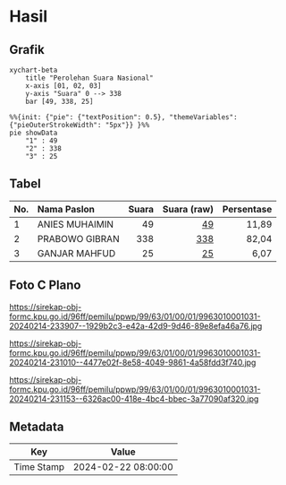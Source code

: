 # Hasil

## Grafik

```mermaid
xychart-beta
    title "Perolehan Suara Nasional"
    x-axis [01, 02, 03]
    y-axis "Suara" 0 --> 338
    bar [49, 338, 25]
```

```mermaid
%%{init: {"pie": {"textPosition": 0.5}, "themeVariables": {"pieOuterStrokeWidth": "5px"}} }%%
pie showData
    "1" : 49
    "2" : 338
    "3" : 25
```

## Tabel

| No. | Nama Paslon    | Suara | Suara (raw) | Persentase |
|:--- |:-------------- | -----:| -----------:| ----------:|
| 1   | ANIES MUHAIMIN | 49    | [49][p-1]   | 11,89      |
| 2   | PRABOWO GIBRAN | 338   | [338][p-2]  | 82,04      |
| 3   | GANJAR MAHFUD  | 25    | [25][p-3]   | 6,07       |


[p-1]: https://github.com/gigit-pemilu/pemilu-2024/blob/main/pilpres/hitung-suara/sub/99-luar-negeri/sub/63-kuching-malaysia/sub/01-kuching-malaysia/sub/0001-kuching-malaysia/sub/031-ksk-026/sub/paslon-1.txt
[p-2]: https://github.com/gigit-pemilu/pemilu-2024/blob/main/pilpres/hitung-suara/sub/99-luar-negeri/sub/63-kuching-malaysia/sub/01-kuching-malaysia/sub/0001-kuching-malaysia/sub/031-ksk-026/sub/paslon-2.txt
[p-3]: https://github.com/gigit-pemilu/pemilu-2024/blob/main/pilpres/hitung-suara/sub/99-luar-negeri/sub/63-kuching-malaysia/sub/01-kuching-malaysia/sub/0001-kuching-malaysia/sub/031-ksk-026/sub/paslon-3.txt

## Foto C Plano

https://sirekap-obj-formc.kpu.go.id/96ff/pemilu/ppwp/99/63/01/00/01/9963010001031-20240214-233907--1929b2c3-e42a-42d9-9d46-89e8efa46a76.jpg

https://sirekap-obj-formc.kpu.go.id/96ff/pemilu/ppwp/99/63/01/00/01/9963010001031-20240214-231010--4477e02f-8e58-4049-9861-4a58fdd3f740.jpg

https://sirekap-obj-formc.kpu.go.id/96ff/pemilu/ppwp/99/63/01/00/01/9963010001031-20240214-231153--6326ac00-418e-4bc4-bbec-3a77090af320.jpg


## Metadata

| Key        | Value               |
| ---------- | ------------------- |
| Time Stamp | 2024-02-22 08:00:00 |




